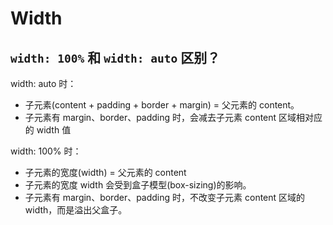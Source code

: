 # Width

## ```width: 100%``` 和 ```width: auto``` 区别？
width: auto 时：
- 子元素(content + padding + border + margin) = 父元素的 content。 
- 子元素有 margin、border、padding 时，会减去子元素 content 区域相对应的 width 值   

width: 100% 时：
- 子元素的宽度(width) = 父元素的 content
- 子元素的宽度 width 会受到盒子模型(box-sizing)的影响。
- 子元素有 margin、border、padding 时，不改变子元素 content 区域的 width，而是溢出父盒子。